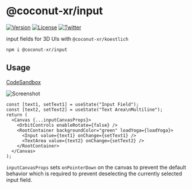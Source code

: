 # @coconut-xr/input

[![Version](https://img.shields.io/npm/v/@coconut-xr/input?style=flat-square)](https://npmjs.com/package/@coconut-xr/input)
[![License](https://img.shields.io/github/license/coconut-xr/input.svg?style=flat-square)](https://github.com/coconut-xr/input/blob/master/LICENSE)
[![Twitter](https://img.shields.io/twitter/follow/coconut_xr?style=flat-square)](https://twitter.com/coconut_xr)

input fields for 3D UIs with `@coconut-xr/koestlich`

`npm i @coconut-xr/input`

## Usage

[CodeSandbox](https://codesandbox.io/s/koestlich-input-example-4ubrt0?file=/src/app.tsx)

![Screenshot](./example.gif)

```tsx
const [text1, setText1] = useState("Input Field");
const [text2, setText2] = useState("Text Area\nMultiline");
return (
  <Canvas {...inputCanvasProps}>
    <OrbitControls enableRotate={false} />
    <RootContainer backgroundColor="green" loadYoga={loadYoga}>
      <Input value={text1} onChange={setText1} />
      <TextArea value={text2} onChange={setText2} />
    </RootContainer>
  </Canvas>
);
```

`inputCanvasProps` sets `onPointerDown` on the canvas to prevent the default behavior which is required to prevent deselecting the currently selected input field.
